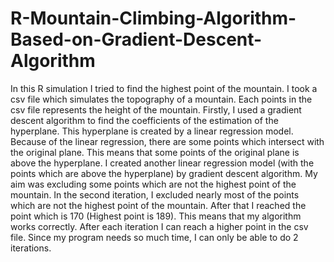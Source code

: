 # R-Mountain-Climbing-Algorithm-Based-on-Gradient-Descent-Algorithm
In this R simulation I tried to find the highest point of the mountain. I took a csv file which simulates the topography of a mountain. Each points in the csv file represents the height of the mountain. Firstly, I used a gradient descent algorithm to find the coefficients of the estimation of the hyperplane. This hyperplane is created by a linear regression model. Because of the linear regression, there are some points which intersect with the original plane. This means that some points of the original plane is above the hyperplane. I created another linear regression model (with the points which are above the hyperplane) by gradient descent algorithm. My aim was excluding some points which are not the highest point of the mountain. In the second iteration, I excluded nearly most of the points which are not the highest point of the mountain. After that I reached the point which is 170 (Highest point is 189). This means that my algorithm works correctly. After each iteration I can reach a higher point in the csv file. Since my program needs so much time, I can only be able to do 2 iterations.
